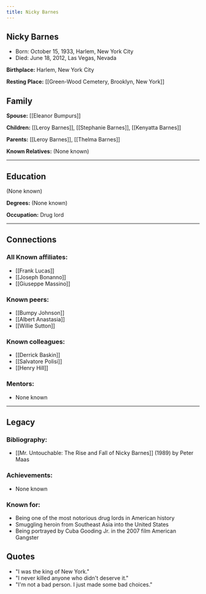 ```yaml
---
title: Nicky Barnes
---
```


## Nicky Barnes

* Born: October 15, 1933, Harlem, New York City
* Died: June 18, 2012, Las Vegas, Nevada

**Birthplace:** Harlem, New York City

**Resting Place:** [[Green-Wood Cemetery, Brooklyn, New York]]

## Family

**Spouse:** [[Eleanor Bumpurs]]

**Children:** [[Leroy Barnes]], [[Stephanie Barnes]], [[Kenyatta Barnes]]

**Parents:** [[Leroy Barnes]], [[Thelma Barnes]]

**Known Relatives:** (None known)

___
## Education

(None known)

**Degrees:** (None known)

**Occupation:** Drug lord

___
## Connections

### All Known affiliates:
* [[Frank Lucas]]
* [[Joseph Bonanno]]
* [[Giuseppe Massino]]

### Known peers: 
* [[Bumpy Johnson]]
* [[Albert Anastasia]]
* [[Willie Sutton]]

### Known colleagues:
* [[Derrick Baskin]]
* [[Salvatore Polisi]]
* [[Henry Hill]]

### Mentors: 
* None known

___
## Legacy

### Bibliography:
* [[Mr. Untouchable: The Rise and Fall of Nicky Barnes]] (1989) by Peter Maas

### Achievements:
* None known

### Known for:
* Being one of the most notorious drug lords in American history
* Smuggling heroin from Southeast Asia into the United States
* Being portrayed by Cuba Gooding Jr. in the 2007 film American Gangster

## Quotes

* "I was the king of New York."
* "I never killed anyone who didn't deserve it."
* "I'm not a bad person. I just made some bad choices."


